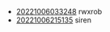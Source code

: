 - [20221006033248](/zet/20221006033248/README.md) rwxrob
- [20221006215135](/zet/20221006215135/README.md) siren
